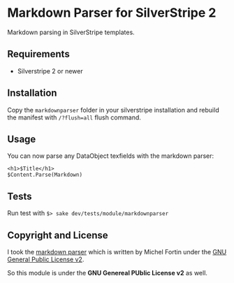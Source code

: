 # Markdown Parser for SilverStripe 2

Markdown parsing in SilverStripe templates.

## Requirements

 * Silverstripe 2 or newer

## Installation

Copy the `markdownparser` folder in your silverstripe installation and rebuild the manifest with `/?flush=all` flush command.

## Usage

You can now parse any DataObject texfields with the markdown parser:

	<h1>$Title</h1>
	$Content.Parse(Markdown)

## Tests

Run test with `$> sake dev/tests/module/markdownparser`

## Copyright and License

I took the [markdown parser](https://github.com/michelf/php-markdown/) which is written by Michel Fortin under the [GNU General Public License v2](http://michelf.ca/projects/php-markdown/license/).

So this module is under the **GNU Genereal PUblic License v2** as well.